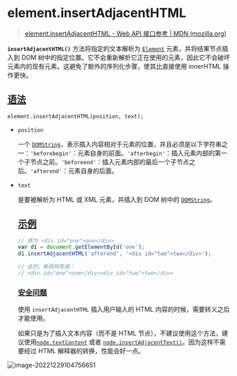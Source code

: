 # element.insertAdjacentHTML

> [element.insertAdjacentHTML - Web API 接口参考 | MDN (mozilla.org)](https://developer.mozilla.org/zh-CN/docs/Web/API/Element/insertAdjacentHTML)

**`insertAdjacentHTML()`** 方法将指定的文本解析为 [`Element`](https://developer.mozilla.org/zh-CN/docs/Web/API/Element) 元素，并将结果节点插入到 DOM 树中的指定位置。它不会重新解析它正在使用的元素，因此它不会破坏元素内的现有元素。这避免了额外的序列化步骤，使其比直接使用 innerHTML 操作更快。

## [语法](https://developer.mozilla.org/zh-CN/docs/Web/API/Element/insertAdjacentHTML#语法)

```
element.insertAdjacentHTML(position, text);
```

- `position`

  一个 [`DOMString`](https://developer.mozilla.org/zh-CN/docs/Web/JavaScript/Reference/Global_Objects/String)，表示插入内容相对于元素的位置，并且必须是以下字符串之一：`'beforebegin'`：元素自身的前面。`'afterbegin'`：插入元素内部的第一个子节点之前。`'beforeend'`：插入元素内部的最后一个子节点之后。`'afterend'`：元素自身的后面。

- `text`

  是要被解析为 HTML 或 XML 元素，并插入到 DOM 树中的 [`DOMString`](https://developer.mozilla.org/zh-CN/docs/Web/JavaScript/Reference/Global_Objects/String)。
  
  ## [示例](https://developer.mozilla.org/zh-CN/docs/Web/API/Element/insertAdjacentHTML#示例)
  
  ```js
  // 原为 <div id="one">one</div>
  var d1 = document.getElementById('one');
  d1.insertAdjacentHTML('afterend', '<div id="two">two</div>');
  
  // 此时，新结构变成：
  // <div id="one">one</div><div id="two">two</div>
  ```
  
  ### [安全问题](https://developer.mozilla.org/zh-CN/docs/Web/API/Element/insertAdjacentHTML#安全问题)
  
  使用 `insertAdjacentHTML` 插入用户输入的 HTML 内容的时候，需要转义之后才能使用。
  
  如果只是为了插入文本内容（而不是 HTML 节点），不建议使用这个方法，建议使用[`node.textContent`](https://developer.mozilla.org/zh-CN/docs/Web/API/Node/textContent) 或者 [`node.insertAdjacentText()`](https://developer.mozilla.org/zh-CN/docs/Web/API/Element/insertAdjacentText)。因为这样不需要经过 HTML 解释器的转换，性能会好一点。

![image-20221229104756651](https://s2.loli.net/2022/12/29/15mzXhAKeUoWys6.png)